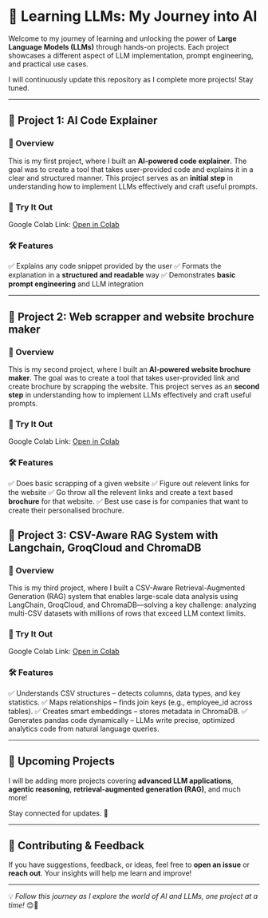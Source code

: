 # 🚀 Learning LLMs: My Journey into AI

Welcome to my journey of learning and unlocking the power of **Large Language Models (LLMs)** through hands-on projects. Each project showcases a different aspect of LLM implementation, prompt engineering, and practical use cases.

I will continuously update this repository as I complete more projects! Stay tuned.

---

## 📌 Project 1: AI Code Explainer

### 🎯 Overview

This is my first project, where I built an **AI-powered code explainer**. The goal was to create a tool that takes user-provided code and explains it in a clear and structured manner. This project serves as an **initial step** in understanding how to implement LLMs effectively and craft useful prompts.

### 🔗 Try It Out

Google Colab Link: [Open in Colab](https://colab.research.google.com/drive/1KKXX_USwr5neIXTUwlRxbihwKP262n4Z?usp=sharing)

### 🛠 Features

✅ Explains any code snippet provided by the user
✅ Formats the explanation in a **structured and readable** way
✅ Demonstrates **basic prompt engineering** and LLM integration

---

## 📌 Project 2: Web scrapper and website brochure maker

### 🎯 Overview

This is my second project, where I built an **AI-powered website brochure maker**. The goal was to create a tool that takes user-provided link and create brochure by scrapping the website. This project serves as an **second step** in understanding how to implement LLMs effectively and craft useful prompts.

### 🔗 Try It Out

Google Colab Link: [Open in Colab](https://colab.research.google.com/drive/1ZzKx8X9bJo4nil67D9axQxY4b4MCyfq7?usp=sharing)

### 🛠 Features

✅ Does basic scrapping of a given website
✅ Figure out relevent links for the website
✅ Go throw all the relevent links and create a text based **brochure** for that website.
✅ Best use case is for companies that want to create their personalised brochure.

## 📌 Project 3: CSV-Aware RAG System with Langchain, GroqCloud and ChromaDB

### 🎯 Overview

This is my third project, where I built a CSV-Aware Retrieval-Augmented Generation (RAG) system that enables large-scale data analysis using LangChain, GroqCloud, and ChromaDB—solving a key challenge: analyzing multi-CSV datasets with millions of rows that exceed LLM context limits.

### 🔗 Try It Out

Google Colab Link: [Open in Colab](https://colab.research.google.com/drive/1HL9gd4gIkjGmY6XOQEzdfABjV_9ZLmCf#scrollTo=920kU63sP-Tq)

### 🛠 Features

✅ Understands CSV structures – detects columns, data types, and key statistics.
✅ Maps relationships – finds join keys (e.g., employee_id across tables).
✅ Creates smart embeddings – stores metadata in ChromaDB.
✅ Generates pandas code dynamically – LLMs write precise, optimized analytics code from natural language queries.

---

## 📅 Upcoming Projects

I will be adding more projects covering **advanced LLM applications**, **agentic reasoning**, **retrieval-augmented generation (RAG)**, and much more!

Stay connected for updates. 🚀

---

## 🤝 Contributing & Feedback

If you have suggestions, feedback, or ideas, feel free to **open an issue** or **reach out**. Your insights will help me learn and improve!

---

💡 _Follow this journey as I explore the world of AI and LLMs, one project at a time!_ 😊🚀
